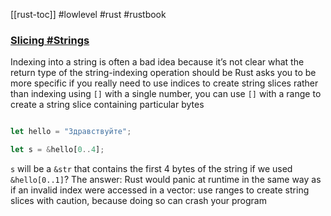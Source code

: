 [[rust-toc]]
#lowlevel #rust #rustbook
### [Slicing #Strings](https://doc.rust-lang.org/book/ch08-02-strings.html#slicing-strings)
Indexing into a string is often a bad idea because it’s not clear what the return type of the string-indexing operation should be
Rust asks you to be more specific if you really need to use indices to create string slices
rather than indexing using `[]` with a single number, you can use `[]` with a range to create a string slice containing particular bytes
```rust

let hello = "Здравствуйте";

let s = &hello[0..4];
```
`s` will be a `&str` that contains the first 4 bytes of the string
if we used `&hello[0..1]`? The answer: Rust would panic at runtime in the same way as if an invalid index were accessed in a vector:
use ranges to create string slices with caution, because doing so can crash your program